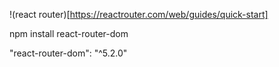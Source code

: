 !(react router)[https://reactrouter.com/web/guides/quick-start]

npm install react-router-dom

"react-router-dom": "^5.2.0"
